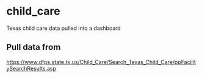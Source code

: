 # child_care
Texas child care data pulled into a dashboard

## Pull data from 
https://www.dfps.state.tx.us/Child_Care/Search_Texas_Child_Care/ppFacilitySearchResults.asp
